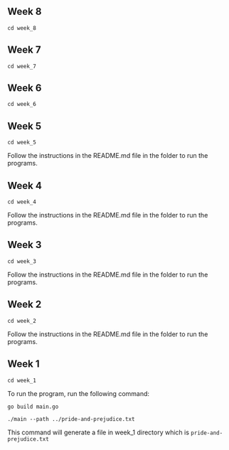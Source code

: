 ## Week 8
`cd week_8`

## Week 7
`cd week_7`

## Week 6
`cd week_6`

## Week 5
`cd week_5`

Follow the instructions in the README.md file in the folder to run the programs.

## Week 4
`cd week_4`

Follow the instructions in the README.md file in the folder to run the programs.

## Week 3
`cd week_3`

Follow the instructions in the README.md file in the folder to run the programs.

## Week 2
`cd week_2`

Follow the instructions in the README.md file in the folder to run the programs.

## Week 1
`cd week_1`

To run the program, run the following command:

````
go build main.go

./main --path ../pride-and-prejudice.txt
````

This command will generate a file in week_1 directory which is `pride-and-prejudice.txt`
